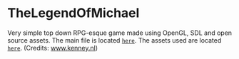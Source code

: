# TheLegendOfMichael

Very simple top down RPG-esque game made using OpenGL, SDL and open source assets.
The main file is located [`here`](https://github.com/NehKundalia/TheLegendOfMichael/blob/f9eb723a0bcd9768acb4ee119c62108cf481ab74/final_project/NYUCodebase/NYUCodebase/main.cpp).
The assets used are located [`here`](/final_project/NYUCodebase/NYUCodebase/assets). (Credits: www.kenney.nl)
